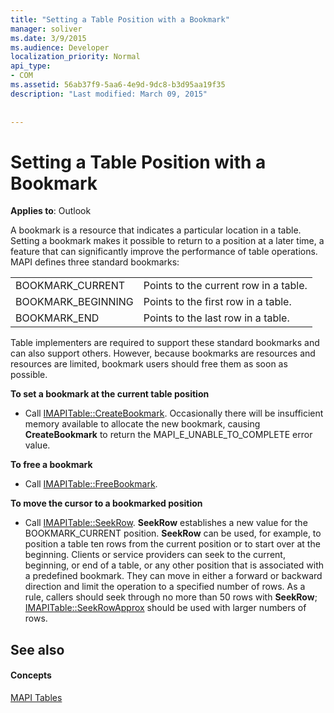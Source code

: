 ```yaml
---
title: "Setting a Table Position with a Bookmark"
manager: soliver
ms.date: 3/9/2015
ms.audience: Developer
localization_priority: Normal
api_type:
- COM
ms.assetid: 56ab37f9-5aa6-4e9d-9dc8-b3d95aa19f35
description: "Last modified: March 09, 2015"
 
 
---
```


# Setting a Table Position with a Bookmark

  
  
**Applies to**: Outlook 
  
A bookmark is a resource that indicates a particular location in a table. Setting a bookmark makes it possible to return to a position at a later time, a feature that can significantly improve the performance of table operations. MAPI defines three standard bookmarks: 
  
|||
|:-----|:-----|
|BOOKMARK_CURRENT  <br/> |Points to the current row in a table.  <br/> |
|BOOKMARK_BEGINNING  <br/> |Points to the first row in a table.  <br/> |
|BOOKMARK_END  <br/> |Points to the last row in a table.  <br/> |
   
Table implementers are required to support these standard bookmarks and can also support others. However, because bookmarks are resources and resources are limited, bookmark users should free them as soon as possible. 
  
 **To set a bookmark at the current table position**
  
- Call [IMAPITable::CreateBookmark](imapitable-createbookmark.md). Occasionally there will be insufficient memory available to allocate the new bookmark, causing **CreateBookmark** to return the MAPI_E_UNABLE_TO_COMPLETE error value. 
    
 **To free a bookmark**
  
- Call [IMAPITable::FreeBookmark](imapitable-freebookmark.md).
    
 **To move the cursor to a bookmarked position**
  
- Call [IMAPITable::SeekRow](imapitable-seekrow.md). **SeekRow** establishes a new value for the BOOKMARK_CURRENT position. **SeekRow** can be used, for example, to position a table ten rows from the current position or to start over at the beginning. Clients or service providers can seek to the current, beginning, or end of a table, or any other position that is associated with a predefined bookmark. They can move in either a forward or backward direction and limit the operation to a specified number of rows. As a rule, callers should seek through no more than 50 rows with **SeekRow**; [IMAPITable::SeekRowApprox](imapitable-seekrowapprox.md) should be used with larger numbers of rows. 
    
## See also

#### Concepts

[MAPI Tables](mapi-tables.md)

